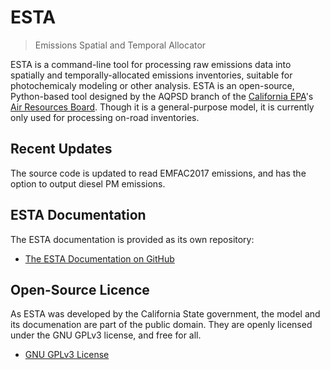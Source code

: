 # ESTA
> Emissions Spatial and Temporal Allocator

ESTA is a command-line tool for processing raw emissions data into spatially and temporally-allocated emissions inventories, suitable for photochemicaly modeling or other analysis. ESTA is an open-source, Python-based tool designed by the AQPSD branch of the [California EPA][CalEPA]'s [Air Resources Board][ARB].  Though it is a general-purpose model, it is currently only used for processing on-road inventories.


## Recent Updates

The source code is updated to read EMFAC2017 emissions, and has the option to output diesel PM emissions.


## ESTA Documentation

The ESTA documentation is provided as its own repository:

* [The ESTA Documentation on GitHub](https://github.com/mmb-carb/ESTA_Documentation)


## Open-Source Licence

As ESTA was developed by the California State government, the model and its documenation are part of the public domain. They are openly licensed under the GNU GPLv3 license, and free for all.

* [GNU GPLv3 License](LICENSE)


[ARB]: http://www.arb.ca.gov/homepage.htm
[CalEPA]: http://www.calepa.ca.gov/

